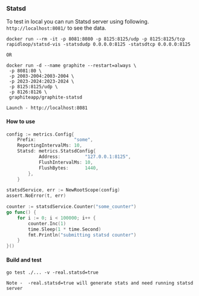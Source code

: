 ### Statsd

To test in local you can run Statsd server using following. ```http://localhost:8081/``` to see the data.
```shell
docker run --rm -it -p 8081:8080 -p 8125:8125/udp -p 8125:8125/tcp  rapidloop/statsd-vis -statsdudp 0.0.0.0:8125 -statsdtcp 0.0.0.0:8125

OR

docker run -d --name graphite --restart=always \
 -p 8081:80 \
 -p 2003-2004:2003-2004 \
 -p 2023-2024:2023-2024 \
 -p 8125:8125/udp \
 -p 8126:8126 \
 graphiteapp/graphite-statsd
 
Launch - http://localhost:8081 
```

#### How to use 
```go
config := metrics.Config{
    Prefix:              "some",
    ReportingIntervalMs: 10,
    Statsd: metrics.StatsdConfig{
            Address:         "127.0.0.1:8125",
            FlushIntervalMs: 10,
            FlushBytes:      1440,
        },
    }

statsdService, err := NewRootScope(config)
assert.NoError(t, err)

counter := statsdService.Counter("some_counter")
go func() {
    for i := 0; i < 100000; i++ {
        counter.Inc(1)
        time.Sleep(1 * time.Second)
        fmt.Println("submitting statsd counter")
    }
}()
```

#### Build and test
```shell
go test ./... -v -real.statsd=true

Note -  -real.statsd=true will generate stats and need running statsd server
```